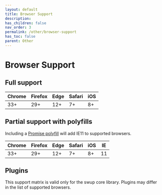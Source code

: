 ```yaml
---
layout: default
title: Browser Support
description:
has_children: false
nav_order: 3
permalink: /other/browser-support
has_toc: false
parent: Other
---
```


# Browser Support

## Full support

| Chrome | Firefox | Edge | Safari | iOS |
|--------|---------|------|--------|-----|
| 33+    | 29+     | 12+  | 7+     | 8+  |

## Partial support with polyfills

Including a [Promise polyfill](https://github.com/stefanpenner/es6-promise) will add IE11 to supported browsers.

| Chrome | Firefox | Edge | Safari | iOS | IE  |
|--------|---------|------|--------|-----| --- |
| 33+    | 29+     | 12+  | 7+     | 8+  | 11  |

## Plugins

This support matrix is valid only for the swup core library. Plugins may differ in the list of supported browsers.
